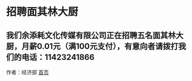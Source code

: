 # 招聘面其林大厨 #

我们余添耗文化传媒有限公司正在招聘五名面其林大厨，月薪0.01元（满100元支付），有意向者请拨打我们的电话：11423241866
---
作者：经济部
[首页](https://wanghaoran2211.github.io/yutianhaocompany/index.md)
